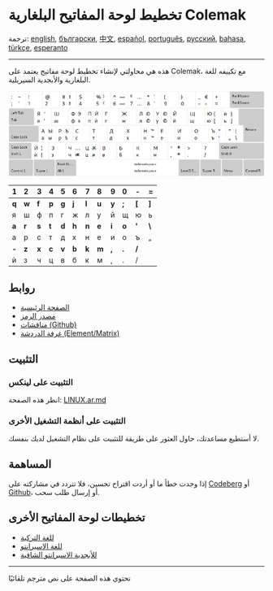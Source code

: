 # تخطيط لوحة المفاتيح البلغارية Colemak

ترجمة: [english](README.md), [български](README.bg.md), [中文](README.zh-CN.md), [español](README.es.md), [português](README.pt.md), [русский](README.ru.md), [bahasa](README.id.md), [türkçe](README.tr.md), [esperanto](README.eo.md)

---

هذه هي محاولتي لإنشاء تخطيط لوحة مفاتيح يعتمد على Colemak، مع تكييفه للغة البلغارية والأبجدية السيريلية.

![معاينة كولماك البلغاري](./media/preview.png)

|  1  |  2  |  3  |  4  |  5  |  6  |  7  |  8  |  9  |  0  |  -   |  =   |
| :-  | :-  | :-  | :-  | :-  | :-  | :-  | :-  | :-  | :-  | :-   | :-   |
|**q**|**w**|**f**|**p**|**g**|**j**|**l**|**u**|**y**|**;**|**\[**|**\]**|
|  я  |  ш  |  ф  |  п  |  г  |  ж  |  л  |  у  |  й  |  щ  |  ю  |  ь   |
|**a**|**r**|**s**|**t**|**d**|**h**|**n**|**e**|**i**|**o**|**'** |**\\**|
|  а  |  р  |  с  |  т  |  д  |  х  |  н  |  е  |  и  |  о  |  ъ  |  „   |
|**-**|**z**|**x**|**c**|**v**|**b**|**k**|**m**|**,**|**.**|**/** |      |
|  ѝ  |  з  |  ч  |  ц  |  в  |  б  |  к  |  м  |  ,  |  .  |  /  |      |

## روابط

* [الصفحة الرئيسية](https://salif.github.io/colemak-bg/)
* [مصدر الرمز](https://codeberg.org/salif/colemak-bg)
* [مناقشات (Github)](https://github.com/salif/colemak-bg/discussions)
* [غرفة الدردشة (Element/Matrix)](https://matrix.to/#/#salif-colemak:mozilla.org)

## التثبيت

### التثبيت على لينكس

انظر هذه الصفحة: [LINUX.ar.md](./LINUX.ar.md)

### التثبيت على أنظمة التشغيل الأخرى

لا أستطيع مساعدتك، حاول العثور على طريقة للتثبيت على نظام التشغيل لديك بنفسك.

## المساهمة

إذا وجدت خطأ ما أو أردت اقتراح تحسين، فلا تتردد في مشاركته على [Codeberg] أو [Github]، أو إرسال طلب سحب.

[Github]: https://github.com/salif/colemak-bg/discussions
[Codeberg]: https://codeberg.org/salif/colemak-bg/issues

## تخطيطات لوحة المفاتيح الأخرى

* [للغة التركية](https://salif.github.io/colemak-tr/)
* [للغة الاسبرانتو](https://salif.github.io/colemak-eo/)
* [للأبجدية الاسبرانتو الشافية](https://salif.github.io/shaw-eo/)

---

تحتوي هذه الصفحة على نص مترجم تلقائيًا
